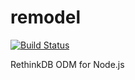 remodel
=======

[![Build Status](https://travis-ci.org/natural/remodel.png)](https://travis-ci.org/natural/remodel)

RethinkDB ODM for Node.js
